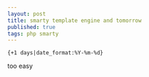 ```yaml
---
layout: post
title: smarty template engine and tomorrow
published: true
tags: php smarty
---
```


```
{+1 days|date_format:%Y-%m-%d}
```

too easy
